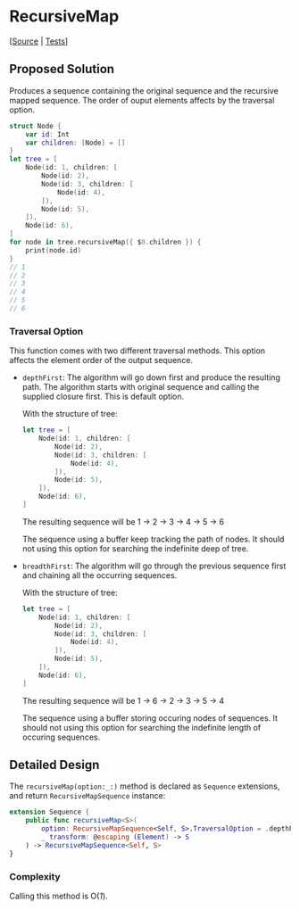 # RecursiveMap

[[Source](https://github.com/apple/swift-algorithms/blob/main/Sources/Algorithms/RecursiveMap.swift) |
 [Tests](https://github.com/apple/swift-algorithms/blob/main/Tests/SwiftAlgorithmsTests/RecursiveMapTests.swift)]

## Proposed Solution

Produces a sequence containing the original sequence and the recursive mapped sequence. The order of ouput elements affects by the traversal option.

```swift
struct Node {
    var id: Int
    var children: [Node] = []
}
let tree = [
    Node(id: 1, children: [
        Node(id: 2),
        Node(id: 3, children: [
            Node(id: 4),
        ]),
        Node(id: 5),
    ]),
    Node(id: 6),
]
for node in tree.recursiveMap({ $0.children }) {
    print(node.id)
}
// 1
// 2
// 3
// 4
// 5
// 6
```

### Traversal Option

This function comes with two different traversal methods. This option affects the element order of the output sequence.

- `depthFirst`: The algorithm will go down first and produce the resulting path. The algorithm starts with original 
  sequence and calling the supplied closure first. This is default option.
  
  With the structure of tree:
  ```swift
  let tree = [
      Node(id: 1, children: [
          Node(id: 2),
          Node(id: 3, children: [
              Node(id: 4),
          ]),
          Node(id: 5),
      ]),
      Node(id: 6),
  ]
  ```
  
  The resulting sequence will be 1 -> 2 -> 3 -> 4 -> 5 -> 6
  
  The sequence using a buffer keep tracking the path of nodes. It should not using this option for searching the indefinite deep of tree.

- `breadthFirst`: The algorithm will go through the previous sequence first and chaining all the occurring sequences.

  With the structure of tree:
  ```swift
  let tree = [
      Node(id: 1, children: [
          Node(id: 2),
          Node(id: 3, children: [
              Node(id: 4),
          ]),
          Node(id: 5),
      ]),
      Node(id: 6),
  ]
  ```
  
  The resulting sequence will be 1 -> 6 -> 2 -> 3 -> 5 -> 4
  
  The sequence using a buffer storing occuring nodes of sequences. It should not using this option for searching the indefinite length of occuring sequences.

## Detailed Design

The `recursiveMap(option:_:)` method is declared as `Sequence` extensions, and return `RecursiveMapSequence` instance:

```swift
extension Sequence {
    public func recursiveMap<S>(
        option: RecursiveMapSequence<Self, S>.TraversalOption = .depthFirst,
        _ transform: @escaping (Element) -> S
    ) -> RecursiveMapSequence<Self, S>
}
```

### Complexity

Calling this method is O(_1_).
